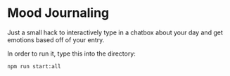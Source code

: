 # Mood Journaling

Just a small hack to interactively type in a chatbox about your day and get emotions based off of your entry.

In order to run it, type this into the directory:

```bash
npm run start:all
```
